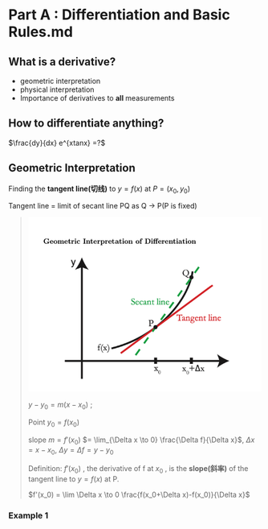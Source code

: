 # Part A : Differentiation and Basic Rules.md

## What is a derivative?

- geometric interpretation
- physical interpretation
- Importance of derivatives to **all** measurements

## How to differentiate anything?

$\frac{dy}{dx} e^{xtanx} =?$

## Geometric Interpretation

Finding the **tangent line(切线)** to $y = f(x)$  at $P = (x_0,y_0)$

Tangent line = limit of secant line PQ as Q -> P(P is fixed)

> <img src="image-20220713170138936.png" alt="image-20220713170138936" style="zoom:80%;" />
>
> $y - y_0 = m (x - x_0)$ ; 
>
> Point $y_0= f(x_0)$ 
>
> slope $m = f'(x_0)$  $= \lim_{\Delta x \to 0} \frac{\Delta f}{\Delta x}$, $\Delta x = x - x_0$, $\Delta y = \Delta f = y - y_0$
>
> Definition: $f'(x_0)$ , the derivative of f at $x_0$ , is the **slope(斜率)** of the tangent line to $y = f(x)$ at P.
>
> $f'(x_0) = \lim \Delta x \to 0 \frac{f(x_0+\Delta x)-f(x_0)}{\Delta x}$
>
> [^Tangent Line]: 过圆上一点且垂直与该点半径的直线被称为切线。
> [^Secant Line]: 是指与曲线至少交于两相异点的直线。当这两个点不断靠近，并重合为一个点时，这条直线就变成了这条曲线的切线.

### Example 1

 

